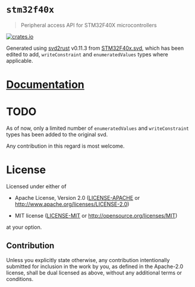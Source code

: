 # `stm32f40x`
> Peripheral access API for STM32F40X microcontrollers

[![crates.io](https://img.shields.io/crates/v/stm32f40x.svg)](https://crates.io/crates/stm32f40x)


Generated using [svd2rust] v0.11.3 from [STM32F40x.svd], which has been edited
to add, `writeConstraint` and `enumeratedValues` types where applicable.

[STM32F40x.svd]: resources/STM32F40x.svd
[svd2rust]: https://github.com/japaric/svd2rust

# [Documentation](https://docs.rs/stm32f40x/)

# TODO

As of now, only a limited number of `enumeratedValues` and `writeConstraint`
types has been added to the original svd.

Any contribution in this regard is most welcome.

# License

Licensed under either of

- Apache License, Version 2.0 ([LICENSE-APACHE](LICENSE-APACHE) or
  http://www.apache.org/licenses/LICENSE-2.0)

- MIT license ([LICENSE-MIT](LICENSE-MIT) or http://opensource.org/licenses/MIT)

at your option.

## Contribution

Unless you explicitly state otherwise, any contribution intentionally submitted
for inclusion in the work by you, as defined in the Apache-2.0 license, shall be
dual licensed as above, without any additional terms or conditions.
